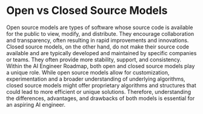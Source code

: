 # Open vs Closed Source Models

Open source models are types of software whose source code is available for the public to view, modify, and distribute. They encourage collaboration and transparency, often resulting in rapid improvements and innovations. Closed source models, on the other hand, do not make their source code available and are typically developed and maintained by specific companies or teams. They often provide more stability, support, and consistency. Within the AI Engineer Roadmap, both open and closed source models play a unique role. While open source models allow for customization, experimentation and a broader understanding of underlying algorithms, closed source models might offer proprietary algorithms and structures that could lead to more efficient or unique solutions. Therefore, understanding the differences, advantages, and drawbacks of both models is essential for an aspiring AI engineer.